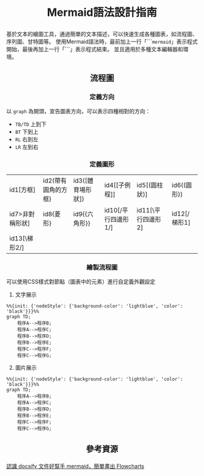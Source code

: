 # <p align="center">Mermaid語法設計指南</p>
基於文本的繪圖工具，通過簡單的文本描述，可以快速生成各種圖表，如流程圖、序列圖、甘特圖等。
使用Mermaid語法時，最前加上一行「\`\`\``mermaid`」表示程式開始，最後再加上一行「\`\`\`」表示程式結束。
並且適用於多種文本編輯器和環境。
## <p align="center">流程圖</p>
### <p align="center">定義方向</p>
以 `graph` 為開頭，宣告圖表方向，可以表示四種相對的方向：
* `TB/TD` 上到下
* `BT` 下到上
* `RL` 右到左
* `LR` 左到右
### <p align="center">定義圖形</p>
|||||||
|-|-|-|-|-|-|
| id1[方框]|id2(帶有圓角的方框)|id3([體育場形狀])|id4[[子例程]]|id5[(圓柱狀)]|id6((圓形))|
|id7>非對稱形狀]|id8{菱形}|id9{{六角形}}|id10[/平行四邊形1/]|id11[\平行四邊形2\]|id12[/梯形1\]
|id13[\梯形2/]||||||
### <p align="center">繪製流程圖</p>
可以使用CSS樣式對節點（圖表中的元素）進行自定義外觀設定
1. 文字展示
```code
%%{init: {'nodeStyle': {'background-color': 'lightblue', 'color': 'black'}}}%%
graph TD;
    程序A-->程序B;
    程序A-->程序C;
    程序B-->程序D;
    程序B-->程序E;
    程序C-->程序F;
    程序C-->程序G;
```
2. 圖片展示
```mermaid
%%{init: {'nodeStyle': {'background-color': 'lightblue', 'color': 'black'}}}%%
graph TD;
    程序A-->程序B;
    程序A-->程序C;
    程序B-->程序D;
    程序B-->程序E;
    程序C-->程序F;
    程序C-->程序G;
```
## <p align="center">參考資源</p>
[認識 docsify 文件好幫手 mermaid，簡單畫出 Flowcharts](https://medium.com/unalai/%E8%AA%8D%E8%AD%98-docsify-%E6%96%87%E4%BB%B6%E5%A5%BD%E5%B9%AB%E6%89%8B-mermaid-%E7%B0%A1%E5%96%AE%E7%95%AB%E5%87%BA-flowcharts-3b1ac30b1ee1)
